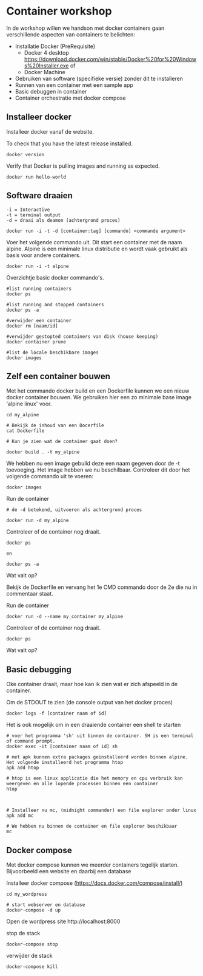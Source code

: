 # Container workshop

In de workshop willen we handson met docker containers gaan verschillende aspecten van containers te belichten:
* Installatie Docker (PreRequisite)
  * Docker 4 desktop https://download.docker.com/win/stable/Docker%20for%20Windows%20Installer.exe of
  * Docker Machine
* Gebruiken van software (specifieke versie) zonder dit te installeren 
* Runnen van een container met een sample app
* Basic debuggen in container
* Container orchestratie met docker compose

## Installeer docker
Installeer docker vanaf de website.

To check that you have the latest release installed.
```
docker version
```
Verify that Docker is pulling images and running as expected.
```
docker run hello-world
```

## Software draaien
``` 
-i = Interactive
-t = terminal output
-d = draai als deamon (achtergrond proces)

docker run -i -t -d [container:tag] [commando] <commande argument>
```

Voer het volgende commando uit. Dit start een container met de naam alpine. Alpine is een minimale linux distributie en wordt vaak gebruikt als basis voor andere containers.

```
docker run -i -t alpine
```

Overzichtje basic docker commando's.
```
#list running containers
docker ps 

#list running and stopped containers
docker ps -a

#verwijder een container
docker rm [naam/id]

#verwijder gestopted containers van disk (house keeping)
docker container prune

#list de locale beschikbare images
docker images
```

## Zelf een container bouwen

Met het commando docker build en een Dockerfile kunnen we een nieuw docker container bouwen. We gebruiken hier een zo minimale base image 'alpine linux' voor.

```
cd my_alpine

# Bekijk de inhoud van een Docerfile
cat Dockerfile

# Kun je zien wat de container gaat doen?

docker build . -t my_alpine
```

We hebben nu een image gebuild deze een naam gegeven door de -t toevoeging.
Het image hebben we nu beschilbaar. Controleer dit door het volgende commando uit te voeren:
```
docker images
```

Run de container
```
# de -d betekend, uitvoeren als achtergrond proces

docker run -d my_alpine
```

Controleer of de container nog draait.
```
docker ps

en 

docker ps -a
```

Wat valt op?

Bekijk de Dockerfile en vervang het 1e CMD commando door de 2e die nu in commentaar staat. 

Run de container
```
docker run -d --name my_container my_alpine
```

Controleer of de container nog draait.
```
docker ps
```

Wat valt op?

## Basic debugging
Oke container draait, maar hoe kan ik zien wat er zich afspeeld in de container.

Om de STDOUT te zien (de console output van het docker proces)
```
docker logs -f [container naam of id]
```

Het is ook mogelijk om in een draaiende container een shell te starten
```
# voer het programma 'sh' uit binnen de container. SH is een terminal of command prompt.
docker exec -it [container naam of id] sh

# met apk kunnen extra packages geinstalleerd worden binnen alpine. Het volgende installeerd het programma htop
apk add htop

# htop is een linux applicatie die het memory en cpu verbruik kan weergeven en alle lopende processen binnen een container
htop



# Installeer nu mc, (midnight commander) een file explorer onder linux
apk add mc

# We hebben nu binnen de container en file explorer beschikbaar
mc
```

## Docker compose
Met docker compose kunnen we meerder containers tegelijk starten. Bijvoorbeeld een website en daarbij een database

Installeer docker compose (https://docs.docker.com/compose/install/)

```
cd my_wordpress

# start webserver en database
docker-compose -d up
```

Open de wordpress site http://localhost:8000


stop de stack
```
docker-compose stop
```

verwijder de stack
```
docker-compose kill
```
